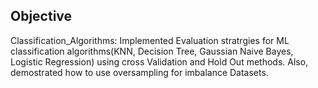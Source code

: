## Objective
Classification_Algorithms: Implemented Evaluation stratrgies for ML classification algorithms(KNN, Decision Tree, Gaussian Naive Bayes, Logistic Regression) using cross Validation and Hold Out methods. Also, demostrated how to use oversampling for imbalance Datasets.
